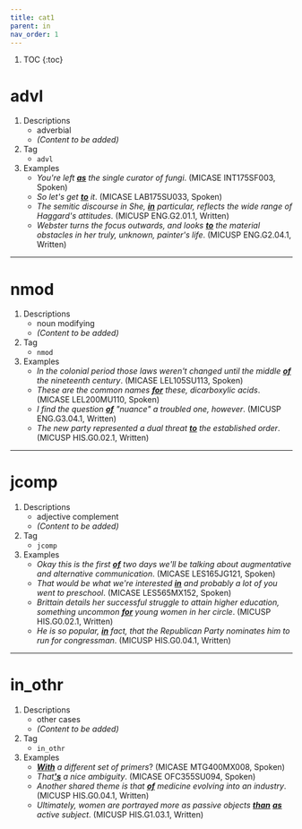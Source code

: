 ```yaml
---
title: cat1
parent: in
nav_order: 1
---
```

1. TOC
{:toc}

# advl

1. Descriptions
    - adverbial
    - *(Content to be added)*
2. Tag
    - `advl`
3. Examples
    - *You're left <ins>**as**</ins> the single curator of fungi*. (MICASE INT175SF003, Spoken)
    - *So let's get <ins>**to**</ins> it*. (MICASE LAB175SU033, Spoken)
    - *The semitic discourse in She, <ins>**in**</ins> particular, reflects the wide range of Haggard's attitudes*. (MICUSP ENG.G2.01.1, Written)
    - *Webster turns the focus outwards, and looks <ins>**to**</ins> the material obstacles in her truly, unknown, painter's life*. (MICUSP ENG.G2.04.1, Written)

---

# nmod

1. Descriptions
    - noun modifying
    - *(Content to be added)*
2. Tag
    - `nmod`
3. Examples
    - *In the colonial period those laws weren't changed until the middle <ins>**of**</ins> the nineteenth century*. (MICASE LEL105SU113, Spoken)
    - *These are the common names <ins>**for**</ins> these, dicarboxylic acids*. (MICASE LEL200MU110, Spoken)
    - *I find the question <ins>**of**</ins> "nuance" a troubled one, however*. (MICUSP ENG.G3.04.1, Written)
    - *The new party represented a dual threat <ins>**to**</ins> the established order*. (MICUSP HIS.G0.02.1, Written)

---

# jcomp

1. Descriptions
    - adjective complement
    - *(Content to be added)*
2. Tag
    - `jcomp`
3. Examples
    - *Okay this is the first <ins>**of**</ins> two days we'll be talking about augmentative and alternative communication*. (MICASE LES165JG121, Spoken)
    - *That would be what we're interested <ins>**in**</ins> and probably a lot of you went to preschool*. (MICASE LES565MX152, Spoken)
    - *Brittain details her successful struggle to attain higher education, something uncommon <ins>**for**</ins> young women in her circle*. (MICUSP HIS.G0.02.1, Written)
    - *He is so popular, <ins>**in**</ins> fact, that the Republican Party nominates him to run for congressman*. (MICUSP HIS.G0.04.1, Written)

---

# in_othr

1. Descriptions
    - other cases
    - *(Content to be added)*
2. Tag
    - `in_othr`
3. Examples
    - *<ins>**With**</ins> a different set of primers*? (MICASE MTG400MX008, Spoken)
    - *That<ins>**'s**</ins> a nice ambiguity*. (MICASE OFC355SU094, Spoken)
    - *Another shared theme is that <ins>**of**</ins> medicine evolving into an industry*. (MICUSP HIS.G0.04.1, Written)
    - *Ultimately, women are portrayed more as passive objects <ins>**than**</ins> <ins>**as**</ins> active subject*. (MICUSP HIS.G1.03.1, Written)

